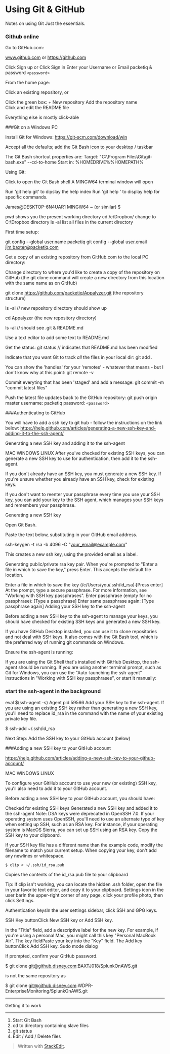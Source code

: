 
# Using Git & GitHub

Notes on using Git
Just the essentials.

### Github online

Go to GitHub.com:

www.github.com
or
https://github.com

Click Sign up
or
Click Sign in
Enter your Username or Email  	packetiq
& password		```<password>```

From the home page:

Click an existing repository, or

Click the green box:    + New repository
Add the repository name  
Click and edit the README file

Everything else is mostly click-able




###Git on a Windows PC

Install Git for Windows:
https://git-scm.com/download/win

Accept all the defaults; add the Git Bash icon to your desktop / taskbar

The Git Bash shortcut properties are:
Target:		"C:\Program Files\Git\git-bash.exe" --cd-to-home
Start in:	%HOMEDRIVE%%HOMEPATH%


Using Git:

Click to open the Git Bash shell
A MINGW64 terminal window will open

Run 'git help git' to dipslay the help index
Run 'git help <command>' to display help for specific commands.

James@DESKTOP-6N4UAR1 MINGW64 ~   (or similar)
$

pwd 			shows you the present working directory
cd /c/Dropbox/		change to C:\Dropbox directory
ls -al			list all files in the current directory

First time setup:

git config --global user.name packetiq
git config --global user.email jim.baxter@packetiq.com


Get a copy of an existing repository from GitHub.com to the local PC directory:

Change directory to where you'd like to create a copy of the repository on GitHub
(the git clone command will create a new directory from this location with the same name as on GitHub)

git clone https://github.com/packetiq/Appalyzer.git		(the repository structure)

ls -al  	// new repository directory should show up

cd Appalyzer		(the new repository directory)

ls -al	// should see .git & README.md

Use a text editor to add some text to README.md

Get the status:
git status		// indicates that README.md has been modified

Indicate that you want Git to track *all* the files in your local dir:
git add .

You can show the 'handles' for your 'remotes' - whatever that means - but I don't know why at this point:
git remote -v

Commit everyting that has been 'staged' and add a message:
git commit -m "commit latest files"

Push the latest file updates back to the GitHub repository:
git push origin master
username: packetiq
password: ```<password>```

###Authenticating to GitHub

You will have to add a ssh key to git hub - follow the instructions on the link below:
https://help.github.com/articles/generating-a-new-ssh-key-and-adding-it-to-the-ssh-agent/


Generating a new SSH key and adding it to the ssh-agent

MAC WINDOWS LINUX
After you've checked for existing SSH keys, you can generate a new SSH key to use for authentication, then add it to the ssh-agent.

If you don't already have an SSH key, you must generate a new SSH key. If you're unsure whether you already have an SSH key, check for existing keys.

If you don't want to reenter your passphrase every time you use your SSH key, you can add your key to the SSH agent, which manages your SSH keys and remembers your passphrase.

Generating a new SSH key

Open Git Bash.

Paste the text below, substituting in your GitHub email address.

ssh-keygen -t rsa -b 4096 -C "your_email@example.com"

This creates a new ssh key, using the provided email as a label.

Generating public/private rsa key pair.
When you're prompted to "Enter a file in which to save the key," press Enter. This accepts the default file location.

 Enter a file in which to save the key (/c/Users/you/.ssh/id_rsa):[Press enter]
At the prompt, type a secure passphrase. For more information, see "Working with SSH key passphrases".
Enter passphrase (empty for no passphrase): [Type a passphrase]
Enter same passphrase again: [Type passphrase again]
Adding your SSH key to the ssh-agent

Before adding a new SSH key to the ssh-agent to manage your keys, you should have checked for existing SSH keys and generated a new SSH key.

If you have GitHub Desktop installed, you can use it to clone repositories and not deal with SSH keys. It also comes with the Git Bash tool, which is the preferred way of running git commands on Windows.

Ensure the ssh-agent is running:

If you are using the Git Shell that's installed with GitHub Desktop, the ssh-agent should be running.
If you are using another terminal prompt, such as Git for Windows, you can use the "Auto-launching the ssh-agent" instructions in "Working with SSH key passphrases", or start it manually:

### start the ssh-agent in the background

eval $(ssh-agent -s)
Agent pid 59566
Add your SSH key to the ssh-agent. If you are using an existing SSH key rather than generating a new SSH key, you'll need to replace id_rsa in the command with the name of your existing private key file.

$ ssh-add ~/.ssh/id_rsa

Next Step: Add the SSH key to your GitHub account (below)



###Adding a new SSH key to your GitHub account

https://help.github.com/articles/adding-a-new-ssh-key-to-your-github-account/


MAC WINDOWS LINUX

To configure your GitHub account to use your new (or existing) SSH key, you'll also need to add it to your GitHub account.

Before adding a new SSH key to your GitHub account, you should have:

Checked for existing SSH keys
Generated a new SSH key and added it to the ssh-agent
Note: DSA keys were deprecated in OpenSSH 7.0. If your operating system uses OpenSSH, you'll need to use an alternate type of key when setting up SSH, such as an RSA key. For instance, if your operating system is MacOS Sierra, you can set up SSH using an RSA key.
Copy the SSH key to your clipboard.

If your SSH key file has a different name than the example code, modify the filename to match your current setup. When copying your key, don't add any newlines or whitespace.

```$ clip < ~/.ssh/id_rsa.pub```

Copies the contents of the id_rsa.pub file to your clipboard  

Tip: If clip isn't working, you can locate the hidden .ssh folder, open the file in your favorite text editor, and copy it to your clipboard.
Settings icon in the user barIn the upper-right corner of any page, click your profile photo, then click Settings.

Authentication keysIn the user settings sidebar, click SSH and GPG keys.

SSH Key buttonClick New SSH key or Add SSH key.

In the "Title" field, add a descriptive label for the new key. For example, if you're using a personal Mac, you might call this key "Personal MacBook Air".
The key fieldPaste your key into the "Key" field.
The Add key buttonClick Add SSH key.
Sudo mode dialog  

If prompted, confirm your GitHub password.

$ git clone git@github.disney.com:BAXTJ018/SplunkOnAWS.git

is not the same repository as

$ git clone git@github.disney.com:WDPR-EnterpriseMonitoring/SplunkOnAWS.git


*******************************
Getting it to work
*******************************

1. Start Git Bash
2. cd to directory containing slave files
3. git status
4. Edit / Add / Delete files

> Written with [StackEdit](https://stackedit.io/).